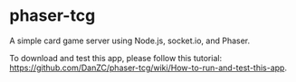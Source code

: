# phaser-tcg
A simple card game server using Node.js, socket.io, and Phaser.

To download and test this app, please follow this tutorial: https://github.com/DanZC/phaser-tcg/wiki/How-to-run-and-test-this-app.
